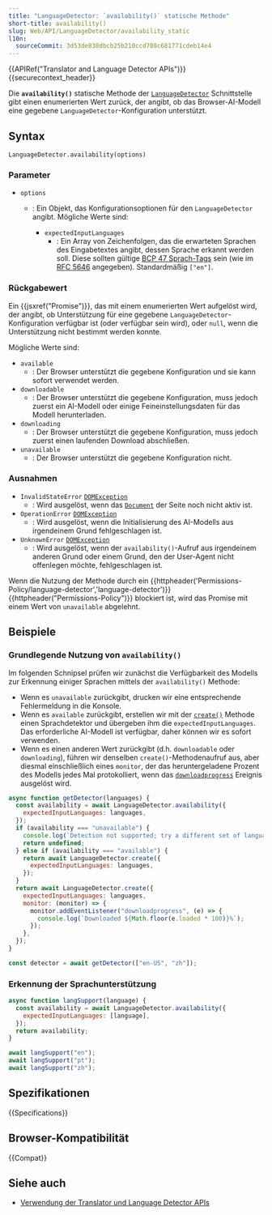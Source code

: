 ```yaml
---
title: "LanguageDetector: `availability()` statische Methode"
short-title: availability()
slug: Web/API/LanguageDetector/availability_static
l10n:
  sourceCommit: 3d53de838dbcb25b210ccd708c681771cdeb14e4
---
```


{{APIRef("Translator and Language Detector APIs")}}{{securecontext_header}}

Die **`availability()`** statische Methode der [`LanguageDetector`](/de/docs/Web/API/LanguageDetector) Schnittstelle gibt einen enumerierten Wert zurück, der angibt, ob das Browser-AI-Modell eine gegebene `LanguageDetector`-Konfiguration unterstützt.

## Syntax

```js-nolint
LanguageDetector.availability(options)
```

### Parameter

- `options`

  - : Ein Objekt, das Konfigurationsoptionen für den `LanguageDetector` angibt. Mögliche Werte sind:

    - `expectedInputLanguages`
      - : Ein Array von Zeichenfolgen, das die erwarteten Sprachen des Eingabetextes angibt, dessen Sprache erkannt werden soll. Diese sollten gültige [BCP 47 Sprach-Tags](https://en.wikipedia.org/wiki/IETF_language_tag#List_of_common_primary_language_subtags) sein (wie im [RFC 5646](https://datatracker.ietf.org/doc/html/rfc5646) angegeben). Standardmäßig `["en"]`.

### Rückgabewert

Ein {{jsxref("Promise")}}, das mit einem enumerierten Wert aufgelöst wird, der angibt, ob Unterstützung für eine gegebene `LanguageDetector`-Konfiguration verfügbar ist (oder verfügbar sein wird), oder `null`, wenn die Unterstützung nicht bestimmt werden konnte.

Mögliche Werte sind:

- `available`
  - : Der Browser unterstützt die gegebene Konfiguration und sie kann sofort verwendet werden.
- `downloadable`
  - : Der Browser unterstützt die gegebene Konfiguration, muss jedoch zuerst ein AI-Modell oder einige Feineinstellungsdaten für das Modell herunterladen.
- `downloading`
  - : Der Browser unterstützt die gegebene Konfiguration, muss jedoch zuerst einen laufenden Download abschließen.
- `unavailable`
  - : Der Browser unterstützt die gegebene Konfiguration nicht.

### Ausnahmen

- `InvalidStateError` [`DOMException`](/de/docs/Web/API/DOMException)
  - : Wird ausgelöst, wenn das [`Document`](/de/docs/Web/API/Document) der Seite noch nicht aktiv ist.
- `OperationError` [`DOMException`](/de/docs/Web/API/DOMException)
  - : Wird ausgelöst, wenn die Initialisierung des AI-Modells aus irgendeinem Grund fehlgeschlagen ist.
- `UnknownError` [`DOMException`](/de/docs/Web/API/DOMException)
  - : Wird ausgelöst, wenn der `availability()`-Aufruf aus irgendeinem anderen Grund oder einem Grund, den der User-Agent nicht offenlegen möchte, fehlgeschlagen ist.

Wenn die Nutzung der Methode durch ein {{httpheader('Permissions-Policy/language-detector','language-detector')}} {{httpheader("Permissions-Policy")}} blockiert ist, wird das Promise mit einem Wert von `unavailable` abgelehnt.

## Beispiele

### Grundlegende Nutzung von `availability()`

Im folgenden Schnipsel prüfen wir zunächst die Verfügbarkeit des Modells zur Erkennung einiger Sprachen mittels der `availability()` Methode:

- Wenn es `unavailable` zurückgibt, drucken wir eine entsprechende Fehlermeldung in die Konsole.
- Wenn es `available` zurückgibt, erstellen wir mit der [`create()`](/de/docs/Web/API/LanguageDetector/create_static) Methode einen Sprachdetektor und übergeben ihm die `expectedInputLanguages`. Das erforderliche AI-Modell ist verfügbar, daher können wir es sofort verwenden.
- Wenn es einen anderen Wert zurückgibt (d.h. `downloadable` oder `downloading`), führen wir denselben `create()`-Methodenaufruf aus, aber diesmal einschließlich eines `monitor`, der das heruntergeladene Prozent des Modells jedes Mal protokolliert, wenn das [`downloadprogress`](/de/docs/Web/API/CreateMonitor/downloadprogress_event) Ereignis ausgelöst wird.

```js
async function getDetector(languages) {
  const availability = await LanguageDetector.availability({
    expectedInputLanguages: languages,
  });
  if (availability === "unavailable") {
    console.log(`Detection not supported; try a different set of languages.`);
    return undefined;
  } else if (availability === "available") {
    return await LanguageDetector.create({
      expectedInputLanguages: languages,
    });
  }
  return await LanguageDetector.create({
    expectedInputLanguages: languages,
    monitor: (monitor) => {
      monitor.addEventListener("downloadprogress", (e) => {
        console.log(`Downloaded ${Math.floor(e.loaded * 100)}%`);
      });
    },
  });
}

const detector = await getDetector(["en-US", "zh"]);
```

### Erkennung der Sprachunterstützung

```js
async function langSupport(language) {
  const availability = await LanguageDetector.availability({
    expectedInputLanguages: [language],
  });
  return availability;
}

await langSupport("en");
await langSupport("pt");
await langSupport("zh");
```

## Spezifikationen

{{Specifications}}

## Browser-Kompatibilität

{{Compat}}

## Siehe auch

- [Verwendung der Translator und Language Detector APIs](/de/docs/Web/API/Translator_and_Language_Detector_APIs/Using)
